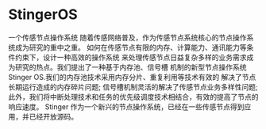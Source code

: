 StingerOS
=========

一个传感节点操作系统
随着传感网络普及，作为传感节点系统核心的节点操作系统成为研究的重中之重。
如何在传感节点有限的内存、计算能力、通讯能力等条件约束下，设计一种高效的操作系统
来处理传感节点日益复杂多样的业务需求成为研究的热点。我们提出了一种基于内存池、信号槽
机制的新型节点操作系统Stinger OS.我们的内存池技术采用内存分片、重复利用等技术有效的
解决了节点长期运行造成的内存碎片问题; 信号槽机制灵活的解决了传感节点业务多样性问题; 
此外，我们将中断处理技术和任务的优先级调度技术相结合，有效的提高了节点的响应速度。
Stinger 作为一个新兴的节点操作系统，已经在一些传感节点得到应用，并已经开放源码。
